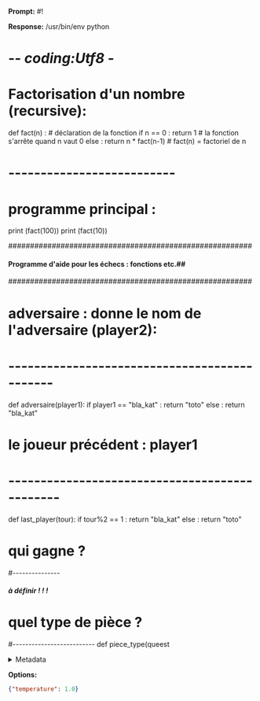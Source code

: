 **Prompt:**
#!

**Response:**
 /usr/bin/env python
# -*- coding:Utf8 -*

# Factorisation d'un nombre (recursive):

def fact(n) :           # déclaration de la fonction
    if n == 0 :
        return 1        # la fonction s'arrête quand n vaut 0
    else :
        return n * fact(n-1)   # fact(n) = factoriel de n

# --------------------------
# programme principal :

print (fact(100))
print (fact(10))


########################################################
#### Programme d'aide pour les échecs : fonctions etc.##
########################################################

# adversaire : donne le nom de l'adversaire (player2):
# ---------------------------------------------
def adversaire(player1):
    if player1 == "bla_kat" :
        return "toto"
    else :
        return "bla_kat"

# le joueur précédent : player1
# ----------------------------------------------
def last_player(tour):
    if tour%2 == 1 :
        return "bla_kat"
    else :
        return "toto"



# qui gagne ?
#---------------

##### à définir ! ! ! #####




# quel type de pièce ?
#--------------------------
def piece_type(queest

<details><summary>Metadata</summary>

- Duration: 2564 ms
- Datetime: 2023-11-27T20:50:27.548274
- Model: gpt-3.5-turbo-instruct

</details>

**Options:**
```json
{"temperature": 1.0}
```

